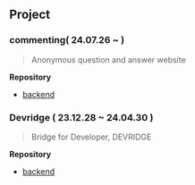 <!--## Hi there 👋-->

## Project

### commenting( 24.07.26 ~  )
> Anonymous question and answer website

**Repository**
- [backend](https://github.com/Cod2-Crafters/commenting-back)



### Devridge ( 23.12.28 ~ 24.04.30 )
> Bridge for Developer, DEVRIDGE

**Repository**
- [backend](https://github.com/devridge-team-project/devridge-server)




<!--
**213kky/213kky** is a ✨ _special_ ✨ repository because its `README.md` (this file) appears on your GitHub profile.

Here are some ideas to get you started:

- 🔭 I’m currently working on ...
- 🌱 I’m currently learning ...
- 👯 I’m looking to collaborate on ...
- 🤔 I’m looking for help with ...
- 💬 Ask me about ...
- 📫 How to reach me: ...
- 😄 Pronouns: ...
- ⚡ Fun fact: ...
-->
